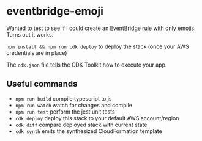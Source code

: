 # eventbridge-emoji

Wanted to test to see if I could create an EventBridge rule with only emojis. Turns out it works.

`npm install && npm run cdk deploy` to deploy the stack (once your AWS credentials are in place)

The `cdk.json` file tells the CDK Toolkit how to execute your app.

## Useful commands

- `npm run build` compile typescript to js
- `npm run watch` watch for changes and compile
- `npm run test` perform the jest unit tests
- `cdk deploy` deploy this stack to your default AWS account/region
- `cdk diff` compare deployed stack with current state
- `cdk synth` emits the synthesized CloudFormation template
